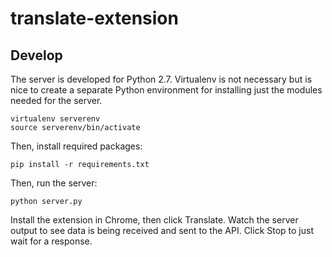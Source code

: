 # translate-extension

## Develop

The server is developed for Python 2.7. Virtualenv is not necessary but is nice to create a separate Python environment for installing just the modules needed for the server.
```
virtualenv serverenv
source serverenv/bin/activate
```

Then, install required packages:
```
pip install -r requirements.txt
```

Then, run the server:
```
python server.py
```

Install the extension in Chrome, then click Translate. Watch the server output to see data is being received and sent to the API. Click Stop to just wait for a response.